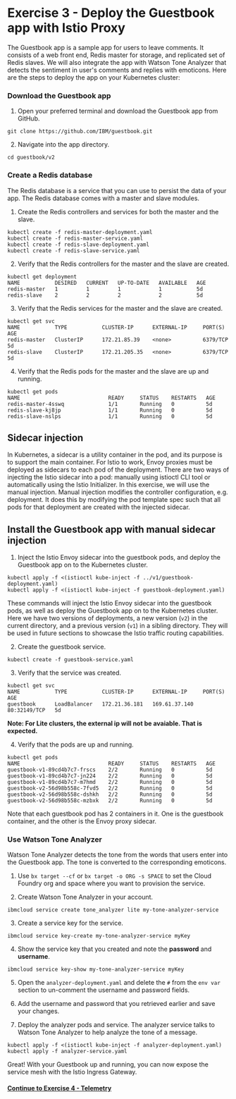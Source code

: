 # Exercise 3 - Deploy the Guestbook app with Istio Proxy

The Guestbook app is a sample app for users to leave comments. It consists of a web front end, Redis master for storage, and replicated set of Redis slaves. We will also integrate the app with Watson Tone Analyzer that detects the sentiment in user's comments and replies with emoticons. Here are the steps to deploy the app on your Kubernetes cluster:

### Download the Guestbook app
1. Open your preferred terminal and download the Guestbook app from GitHub.

```shell
git clone https://github.com/IBM/guestbook.git
```

2. Navigate into the app directory.

```shell
cd guestbook/v2
```

### Create a Redis database
The Redis database is a service that you can use to persist the data of your app. The Redis database comes with a master and slave modules.

1. Create the Redis controllers and services for both the master and the slave.

``` shell
kubectl create -f redis-master-deployment.yaml
kubectl create -f redis-master-service.yaml
kubectl create -f redis-slave-deployment.yaml
kubectl create -f redis-slave-service.yaml
```

2. Verify that the Redis controllers for the master and the slave are created.

```shell
kubectl get deployment
NAME           DESIRED   CURRENT   UP-TO-DATE   AVAILABLE   AGE
redis-master   1         1         1            1           5d
redis-slave    2         2         2            2           5d
```

3. Verify that the Redis services for the master and the slave are created.

```shell
kubectl get svc
NAME           TYPE           CLUSTER-IP      EXTERNAL-IP     PORT(S)        AGE
redis-master   ClusterIP      172.21.85.39    <none>          6379/TCP       5d
redis-slave    ClusterIP      172.21.205.35   <none>          6379/TCP       5d
```

4. Verify that the Redis pods for the master and the slave are up and running.

```shell
kubectl get pods
NAME                            READY     STATUS    RESTARTS   AGE
redis-master-4sswq              1/1       Running   0          5d
redis-slave-kj8jp               1/1       Running   0          5d
redis-slave-nslps               1/1       Running   0          5d
```

## Sidecar injection

In Kubernetes, a sidecar is a utility container in the pod, and its purpose is to support the main container. For Istio to work, Envoy proxies must be deployed as sidecars to each pod of the deployment. There are two ways of injecting the Istio sidecar into a pod: manually using istioctl CLI tool or automatically using the Istio Initializer. In this exercise, we will use the manual injection. Manual injection modifies the controller configuration, e.g. deployment. It does this by modifying the pod template spec such that all pods for that deployment are created with the injected sidecar.

## Install the Guestbook app with manual sidecar injection

1. Inject the Istio Envoy sidecar into the guestbook pods, and deploy the Guestbook app on to the Kubernetes cluster.

```shell
kubectl apply -f <(istioctl kube-inject -f ../v1/guestbook-deployment.yaml)
kubectl apply -f <(istioctl kube-inject -f guestbook-deployment.yaml)
```
These commands will inject the Istio Envoy sidecar into the guestbook pods, as well as deploy the Guestbook app on to the Kubernetes cluster. Here we have two versions of deployments, a new version (`v2`) in the current directory, and a previous version (`v1`) in a sibling directory. They will be used in future sections to showcase the Istio traffic routing capabilities.

2. Create the guestbook service.

```shell
kubectl create -f guestbook-service.yaml
```

3. Verify that the service was created.

```shell
kubectl get svc
NAME           TYPE           CLUSTER-IP      EXTERNAL-IP     PORT(S)        AGE
guestbook      LoadBalancer   172.21.36.181   169.61.37.140   80:32149/TCP   5d
```

**Note: For Lite clusters, the external ip will not be avaiable. That is expected.**

4. Verify that the pods are up and running.

```shell
kubectl get pods
NAME                            READY     STATUS    RESTARTS   AGE
guestbook-v1-89cd4b7c7-frscs    2/2       Running   0          5d
guestbook-v1-89cd4b7c7-jn224    2/2       Running   0          5d
guestbook-v1-89cd4b7c7-m7hmd    2/2       Running   0          5d
guestbook-v2-56d98b558c-7fvd5   2/2       Running   0          5d
guestbook-v2-56d98b558c-dshkh   2/2       Running   0          5d
guestbook-v2-56d98b558c-mzbxk   2/2       Running   0          5d
```

Note that each guestbook pod has 2 containers in it. One is the guestbook container, and the other is the Envoy proxy sidecar.

### Use Watson Tone Analyzer
Watson Tone Analyzer detects the tone from the words that users enter into the Guestbook app. The tone is converted to the corresponding emoticons.

1. Use `bx target --cf` or `bx target -o ORG -s SPACE` to set the Cloud Foundry org and space where you want to provision the service.

2. Create Watson Tone Analyzer in your account.
```shell
ibmcloud service create tone_analyzer lite my-tone-analyzer-service
```

3. Create a service key for the service.
```shell
ibmcloud service key-create my-tone-analyzer-service myKey
```

4. Show the service key that you created and note the **password** and **username**.
```shell
ibmcloud service key-show my-tone-analyzer-service myKey
```

5. Open the `analyzer-deployment.yaml` and delete the `#` from the `env var` section to un-comment the username and password fields.

6. Add the username and password that you retrieved earlier and save your changes.

7. Deploy the analyzer pods and service. The analyzer service talks to Watson Tone Analyzer to help analyze the tone of a message.

```shell
kubectl apply -f <(istioctl kube-inject -f analyzer-deployment.yaml)
kubectl apply -f analyzer-service.yaml
```
   Great! With your Guestbook up and running, you can now expose the service mesh with the Istio Ingress Gateway.


#### [Continue to Exercise 4 - Telemetry](../exercise-4/README.md)
